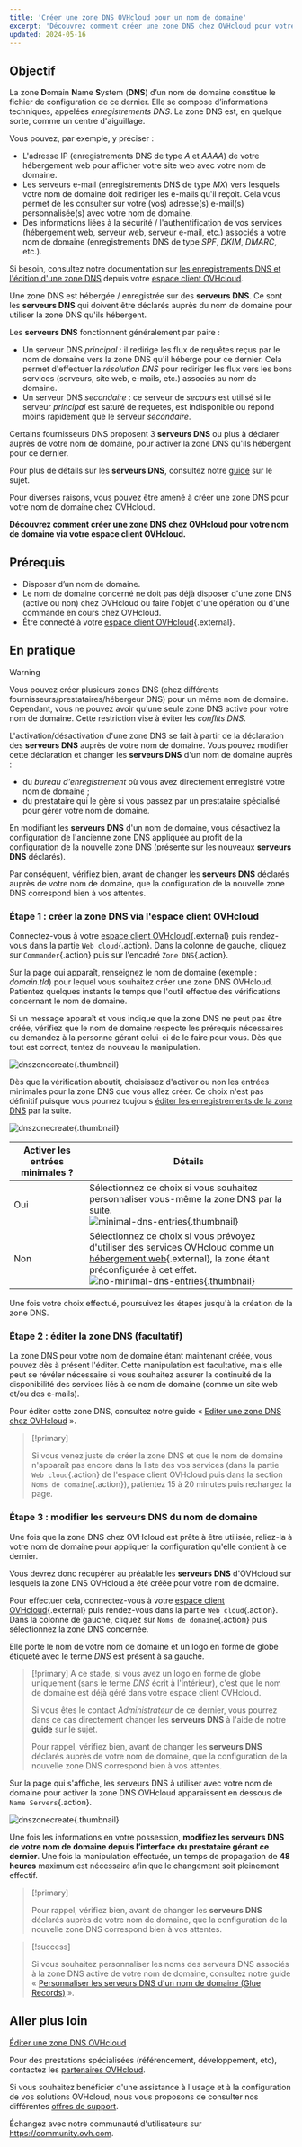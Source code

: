 ```yaml
---
title: 'Créer une zone DNS OVHcloud pour un nom de domaine'
excerpt: 'Découvrez comment créer une zone DNS chez OVHcloud pour votre nom de domaine via votre espace client'
updated: 2024-05-16
---
```


## Objectif

La zone **D**omain **N**ame **S**ystem (**DNS**) d’un nom de domaine constitue le fichier de configuration de ce dernier. Elle se compose d’informations techniques, appelées *enregistrements DNS*. La zone DNS est, en quelque sorte, comme un centre d'aiguillage.

Vous pouvez, par exemple, y préciser :

- L'adresse IP (enregistrements DNS de type *A* et *AAAA*) de votre hébergement web pour afficher votre site web avec votre nom de domaine.
- Les serveurs e-mail (enregistrements DNS de type *MX*) vers lesquels votre nom de domaine doit rediriger les e-mails qu'il reçoit. Cela vous permet de les consulter sur votre (vos) adresse(s) e-mail(s) personnalisée(s) avec votre nom de domaine.
- Des informations liées à la sécurité / l'authentification de vos services (hébergement web, serveur web, serveur e-mail, etc.)  associés à votre nom de domaine (enregistrements DNS de type *SPF*, *DKIM*, *DMARC*, etc.).

Si besoin, consultez notre documentation sur [les enregistrements DNS et l'édition d'une zone DNS](/pages/web_cloud/domains/dns_zone_edit) depuis votre [espace client OVHcloud](/links/manager).

Une zone DNS est hébergée / enregistrée sur des **serveurs DNS**. Ce sont les **serveurs DNS** qui doivent être déclarés auprès du nom de domaine pour utiliser la zone DNS qu'ils hébergent. 

Les **serveurs DNS** fonctionnent généralement par paire :

- Un serveur DNS *principal* : il redirige les flux de requêtes reçus par le nom de domaine vers la zone DNS qu'il héberge pour ce dernier. Cela permet d'effectuer la *résolution DNS* pour rediriger les flux vers les bons services (serveurs, site web, e-mails, etc.) associés au nom de domaine.
- Un serveur DNS *secondaire* : ce serveur de *secours* est utilisé si le serveur *principal* est saturé de requetes, est indisponible ou répond moins rapidement que le serveur *secondaire*.

Certains fournisseurs DNS proposent 3 **serveurs DNS** ou plus à déclarer auprès de votre nom de domaine, pour activer la zone DNS qu'ils hébergent pour ce dernier.

Pour plus de détails sur les **serveurs DNS**, consultez notre [guide](/pages/web_cloud/domains/dns_server_general_information) sur le sujet.

Pour diverses raisons, vous pouvez être amené à créer une zone DNS pour votre nom de domaine chez OVHcloud.

**Découvrez comment créer une zone DNS chez OVHcloud pour votre nom de domaine via votre espace client OVHcloud.**

## Prérequis

- Disposer d’un nom de domaine.
- Le nom de domaine concerné ne doit pas déjà disposer d'une zone DNS (active ou non) chez OVHcloud ou faire l'objet d'une opération ou d'une commande en cours chez OVHcloud.
- Être connecté à votre [espace client OVHcloud](/links/manager){.external}.

## En pratique

> [!warning]
>
> Vous pouvez créer plusieurs zones DNS (chez différents fournisseurs/prestataires/hébergeur DNS) pour un même nom de domaine. Cependant, vous ne pouvez avoir qu'une seule zone DNS active pour votre nom de domaine. Cette restriction vise à éviter les *conflits DNS*.
>
> L'activation/désactivation d'une zone DNS se fait à partir de la déclaration des **serveurs DNS** auprès de votre nom de domaine. Vous pouvez modifier cette déclaration et changer les **serveurs DNS** d'un nom de domaine auprès : 
>
> - du *bureau d'enregistrement* où vous avez directement enregistré votre nom de domaine ;
> - du prestataire qui le gère si vous passez par un prestataire spécialisé pour gérer votre nom de domaine.
>
> En modifiant les **serveurs DNS** d'un nom de domaine, vous désactivez la configuration de l'ancienne zone DNS appliquée au profit de la configuration de la nouvelle zone DNS (présente sur les nouveaux **serveurs DNS** déclarés).
>
> Par conséquent, vérifiez bien, avant de changer les **serveurs DNS** déclarés auprès de votre nom de domaine, que la configuration de la nouvelle zone DNS correspond bien à vos attentes.
>

### Étape 1 : créer la zone DNS via l'espace client OVHcloud

Connectez-vous à votre [espace client OVHcloud](/links/manager){.external} puis rendez-vous dans la partie `Web cloud`{.action}. Dans la colonne de gauche, cliquez sur `Commander`{.action} puis sur l'encadré `Zone DNS`{.action}.

Sur la page qui apparaît, renseignez le nom de domaine (exemple : *domain.tld*) pour lequel vous souhaitez créer une zone DNS OVHcloud. Patientez quelques instants le temps que l'outil effectue des vérifications concernant le nom de domaine.

Si un message apparaît et vous indique que la zone DNS ne peut pas être créée, vérifiez que le nom de domaine respecte les prérequis nécessaires ou demandez à la personne gérant celui-ci de le faire pour vous. Dès que tout est correct, tentez de nouveau la manipulation.

![dnszonecreate](images/adding-a-dns-zone.png){.thumbnail}

Dès que la vérification aboutit, choisissez d'activer ou non les entrées minimales pour la zone DNS que vous allez créer. Ce choix n'est pas définitif puisque vous pourrez toujours [éditer les enregistrements de la zone DNS](/pages/web_cloud/domains/dns_zone_edit) par la suite.

![dnszonecreate](images/adding-a-dns-zone-step-2.png){.thumbnail}

|Activer les entrées minimales ?|Détails|
|---|---|
|Oui|Sélectionnez ce choix si vous souhaitez personnaliser vous-même la zone DNS par la suite.</br>![minimal-dns-entries](images/dashboard-minimal-entries.png){.thumbnail}|
|Non|Sélectionnez ce choix si vous prévoyez d'utiliser des services OVHcloud comme un [hébergement web](/links/web/hosting){.external}, la zone étant préconfigurée à cet effet.</br>![no-minimal-dns-entries](images/dashboard-ovh-full-entries.png){.thumbnail}|

Une fois votre choix effectué, poursuivez les étapes jusqu'à la création de la zone DNS.

### Étape 2 : éditer la zone DNS (facultatif)

La zone DNS pour votre nom de domaine étant maintenant créée, vous pouvez dès à présent l'éditer. Cette manipulation est facultative, mais elle peut se révéler nécessaire si vous souhaitez assurer la continuité de la disponibilité des services liés à ce nom de domaine (comme un site web et/ou des e-mails).

Pour éditer cette zone DNS, consultez notre guide « [Editer une zone DNS chez OVHcloud](/pages/web_cloud/domains/dns_zone_edit) ».

> [!primary]
>
> Si vous venez juste de créer la zone DNS et que le nom de domaine n'apparaît pas encore dans la liste des vos services (dans la partie `Web cloud`{.action} de l'espace client OVHcloud puis dans la section `Noms de domaine`{.action}), patientez 15 à 20 minutes puis rechargez la page.
>

### Étape 3 : modifier les serveurs DNS du nom de domaine

Une fois que la zone DNS chez OVHcloud est prête à être utilisée, reliez-la à votre nom de domaine pour appliquer la configuration qu'elle contient à ce dernier. 

Vous devrez donc récupérer au préalable les **serveurs DNS** d'OVHcloud sur lesquels la zone DNS OVHcloud a été créée pour votre nom de domaine.

Pour effectuer cela, connectez-vous à votre [espace client OVHcloud](/links/manager){.external} puis rendez-vous dans la partie `Web cloud`{.action}. Dans la colonne de gauche, cliquez sur `Noms de domaine`{.action} puis sélectionnez la zone DNS concernée. 

Elle porte le nom de votre nom de domaine et un logo en forme de globe étiqueté avec le terme *DNS* est présent à sa gauche. 

> [!primary]
> A ce stade, si vous avez un logo en forme de globe uniquement (sans le terme *DNS* écrit à l'intérieur), c'est que le nom de domaine est déjà géré dans votre espace client OVHcloud. 
>
> Si vous êtes le contact *Administrateur* de ce dernier, vous pourrez dans ce cas directement changer les **serveurs DNS** à l'aide de notre [guide](/pages/web_cloud/domains/dns_server_edit) sur le sujet.
>
> Pour rappel, vérifiez bien, avant de changer les **serveurs DNS** déclarés auprès de votre nom de domaine, que la configuration de la nouvelle zone DNS correspond bien à vos attentes.
>

Sur la page qui s'affiche, les serveurs DNS à utiliser avec votre nom de domaine pour activer la zone DNS OVHcloud apparaissent en dessous de `Name Servers`{.action}.

![dnszonecreate](images/name-servers.png){.thumbnail}

Une fois les informations en votre possession, **modifiez les serveurs DNS de votre nom de domaine depuis l’interface du prestataire gérant ce dernier**. Une fois la manipulation effectuée, un temps de propagation de **48 heures** maximum est nécessaire afin que le changement soit pleinement effectif.

> [!primary]
>
> Pour rappel, vérifiez bien, avant de changer les **serveurs DNS** déclarés auprès de votre nom de domaine, que la configuration de la nouvelle zone DNS correspond bien à vos attentes.
>

> [!success]
>
> Si vous souhaitez personnaliser les noms des serveurs DNS associés à la zone DNS active de votre nom de domaine, consultez notre guide « [Personnaliser les serveurs DNS d'un nom de domaine (Glue Records)](/pages/web_cloud/domains/glue_registry) ».
>

## Aller plus loin

[Éditer une zone DNS OVHcloud](/pages/web_cloud/domains/dns_zone_edit)

Pour des prestations spécialisées (référencement, développement, etc), contactez les [partenaires OVHcloud](/links/partner).

Si vous souhaitez bénéficier d'une assistance à l'usage et à la configuration de vos solutions OVHcloud, nous vous proposons de consulter nos différentes [offres de support](/links/support).

Échangez avec notre communauté d'utilisateurs sur <https://community.ovh.com>.